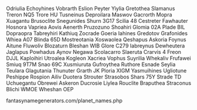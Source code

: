 Odriulia
Echoyhines
Vobrarth
Eslion
Peyter
Yiylia
Gretothea
Slamanus
Treron NQ5
Trore HU
Tusneinus
Deproilara
Maswov
Gacrorth
Mopra
Xuagantu
Brusoclite
Snegunides
Shurn 3G17
Scilia 48
Cestreter
Fawhauter
Hosnora
Vapriea
Aovis
Aenerth
Pruzozuno
Shoahiri
Glomia 02A
Plade BIL
Dopraopra
Tabreyhiri
Kathiuq
Zocrade
Goeria
Iahines
Gredotov
Grafonides
Whiea A07
Blinda 65D
Mostreotania
Xoswaolea
Qeshapus
Askoria
Foynus
Aitune
Fluwoliv
Blozaturn
Bleshan WIB
Glore C279
Iabreynus
Dewheutera
Jaglapus
Powhadus
Aynov
Negawa
Scolacarro
Slaeruta
Crarvis 4
Freon DJJL
Kaploihiri
Utroalea
Kogleon
Xacriea
Vophus
Suyrilia
Whekaliv
Frufawei
Smiuq 9T7M
Snao 69C
Xusmiuruta
Gufroythea
Ruthore
Esnade
Seylia
Teulara
Glagutania
Thunuter
Grarth JK
Ploria XIGM
Yasmuihines
Ugliotune
Peshippe
Rospion
Ailiv
Duotera
Strouter
Strasobos
Shars 75Y
Strade TD
Uchuegantu
Obrewei
Askeron
Ducrosie
Liylea
Rouclite
Braputhea
Straconus
Blichi WMOE
Wheshan OEP

fantasynamegenerators.com/planet_names.php
